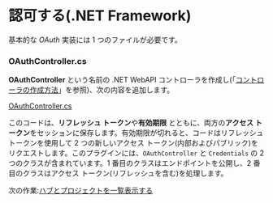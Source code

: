 # 認可する(.NET Framework)

基本的な *OAuth* 実装には 1 つのファイルが必要です。

### OAuthController.cs

**OAuthController** という名前の .NET WebAPI コントローラを作成し(「[コントローラの作成方法](/ja-JP/environment/setup/net_controller)」を参照)、次の内容を追加します。

[OAuthController.cs](_snippets/viewhubmodels/net/OAuthController.cs ':include :type=code csharp')

このコードは、**リフレッシュ トークン**や**有効期限** とともに、両方の**アクセス トークン**をセッションに保存します。有効期限が切れると、コードはリフレッシュ トークンを使用して 2 つの新しいアクセス トークン(内部およびパブリック)をリクエストします。このプラグインには、`OAuthController` と `Credentials` の 2 つのクラスが含まれています。1 番目のクラスはエンドポイントを公開し、2 番目のクラスはアクセス トークン(リフレッシュを含む)を処理します。

次の作業:[ハブとプロジェクトを一覧表示する](/ja-JP/datamanagement/hubs/readme)